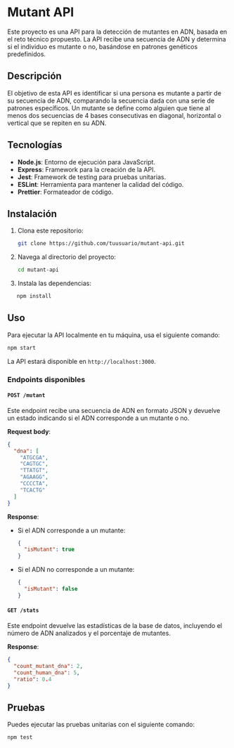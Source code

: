 # Mutant API

Este proyecto es una API para la detección de mutantes en ADN, basada en el reto técnico propuesto. La API recibe una secuencia de ADN y determina si el individuo es mutante o no, basándose en patrones genéticos predefinidos.

## Descripción

El objetivo de esta API es identificar si una persona es mutante a partir de su secuencia de ADN, comparando la secuencia dada con una serie de patrones específicos. Un mutante se define como alguien que tiene al menos dos secuencias de 4 bases consecutivas en diagonal, horizontal o vertical que se repiten en su ADN.

## Tecnologías

- **Node.js**: Entorno de ejecución para JavaScript.
- **Express**: Framework para la creación de la API.
- **Jest**: Framework de testing para pruebas unitarias.
- **ESLint**: Herramienta para mantener la calidad del código.
- **Prettier**: Formateador de código.

## Instalación

1. Clona este repositorio:
   ```bash
   git clone https://github.com/tuusuario/mutant-api.git
2. Navega al directorio del proyecto:
   ```bash
   cd mutant-api
3. Instala las dependencias:
```bash
   npm install
```

## Uso

Para ejecutar la API localmente en tu máquina, usa el siguiente comando:

```bash
npm start
```

La API estará disponible en `http://localhost:3000`.

### Endpoints disponibles

#### `POST /mutant`

Este endpoint recibe una secuencia de ADN en formato JSON y devuelve un estado indicando si el ADN corresponde a un mutante o no.

**Request body**:

```json
{
  "dna": [
    "ATGCGA",
    "CAGTGC",
    "TTATGT",
    "AGAAGG",
    "CCCCTA",
    "TCACTG"
  ]
}
```

**Response**:

- Si el ADN corresponde a un mutante:
  ```json
  {
    "isMutant": true
  }
  ```
- Si el ADN no corresponde a un mutante:
  ```json
  {
    "isMutant": false
  }
  ```

#### `GET /stats`

Este endpoint devuelve las estadísticas de la base de datos, incluyendo el número de ADN analizados y el porcentaje de mutantes.

**Response**:

```json
{
  "count_mutant_dna": 2,
  "count_human_dna": 5,
  "ratio": 0.4
}
```

## Pruebas

Puedes ejecutar las pruebas unitarias con el siguiente comando:

```bash
npm test
```
